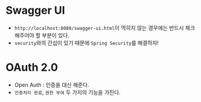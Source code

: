 # Swagger UI
- `http://localhost:8080/swagger-ui.html`이 먹히지 않는 경우에는 반드시 체크해주어야 할 부분이 있다.
- `security`와의 간섭이 있기 때문에 `Spring Security`를 해결하자!

# OAuth 2.0
- Open Auth : 인증을 대신 해준다.
- `인증처리 완료`, `권한 부여` 두 가지의 기능을 가진다.
